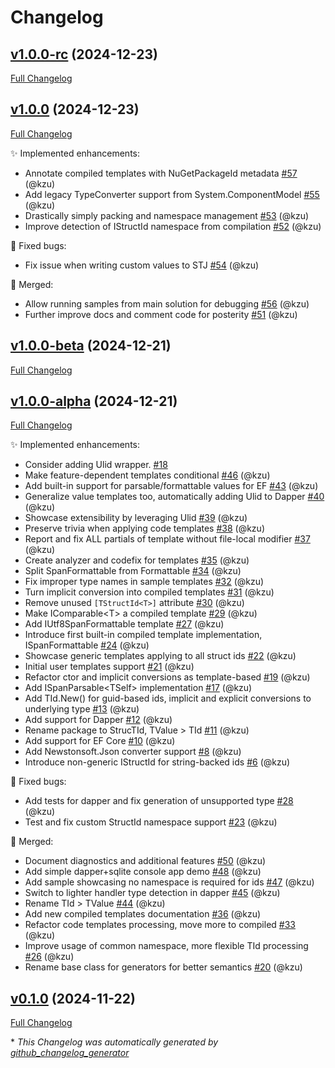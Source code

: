 # Changelog

## [v1.0.0-rc](https://github.com/devlooped/StructId/tree/v1.0.0-rc) (2024-12-23)

[Full Changelog](https://github.com/devlooped/StructId/compare/v1.0.0...v1.0.0-rc)

## [v1.0.0](https://github.com/devlooped/StructId/tree/v1.0.0) (2024-12-23)

[Full Changelog](https://github.com/devlooped/StructId/compare/v1.0.0-beta...v1.0.0)

:sparkles: Implemented enhancements:

- Annotate compiled templates with NuGetPackageId metadata [\#57](https://github.com/devlooped/StructId/pull/57) (@kzu)
- Add legacy TypeConverter support from System.ComponentModel [\#55](https://github.com/devlooped/StructId/pull/55) (@kzu)
- Drastically simply packing and namespace management [\#53](https://github.com/devlooped/StructId/pull/53) (@kzu)
- Improve detection of IStructId namespace from compilation [\#52](https://github.com/devlooped/StructId/pull/52) (@kzu)

:bug: Fixed bugs:

- Fix issue when writing custom values to STJ [\#54](https://github.com/devlooped/StructId/pull/54) (@kzu)

:twisted_rightwards_arrows: Merged:

- Allow running samples from main solution for debugging [\#56](https://github.com/devlooped/StructId/pull/56) (@kzu)
- Further improve docs and comment code for posterity [\#51](https://github.com/devlooped/StructId/pull/51) (@kzu)

## [v1.0.0-beta](https://github.com/devlooped/StructId/tree/v1.0.0-beta) (2024-12-21)

[Full Changelog](https://github.com/devlooped/StructId/compare/v1.0.0-alpha...v1.0.0-beta)

## [v1.0.0-alpha](https://github.com/devlooped/StructId/tree/v1.0.0-alpha) (2024-12-21)

[Full Changelog](https://github.com/devlooped/StructId/compare/v0.1.0...v1.0.0-alpha)

:sparkles: Implemented enhancements:

- Consider adding Ulid wrapper. [\#18](https://github.com/devlooped/StructId/issues/18)
- Make feature-dependent templates conditional [\#46](https://github.com/devlooped/StructId/pull/46) (@kzu)
- Add built-in support for parsable/formattable values for EF [\#43](https://github.com/devlooped/StructId/pull/43) (@kzu)
- Generalize value templates too, automatically adding Ulid to Dapper [\#40](https://github.com/devlooped/StructId/pull/40) (@kzu)
- Showcase extensibility by leveraging Ulid [\#39](https://github.com/devlooped/StructId/pull/39) (@kzu)
- Preserve trivia when applying code templates [\#38](https://github.com/devlooped/StructId/pull/38) (@kzu)
- Report and fix ALL partials of template without file-local modifier [\#37](https://github.com/devlooped/StructId/pull/37) (@kzu)
- Create analyzer and codefix for templates [\#35](https://github.com/devlooped/StructId/pull/35) (@kzu)
- Split SpanFormattable from Formattable [\#34](https://github.com/devlooped/StructId/pull/34) (@kzu)
- Fix improper type names in sample templates [\#32](https://github.com/devlooped/StructId/pull/32) (@kzu)
- Turn implicit conversion into compiled templates [\#31](https://github.com/devlooped/StructId/pull/31) (@kzu)
- Remove unused `[TStructId<T>]` attribute [\#30](https://github.com/devlooped/StructId/pull/30) (@kzu)
- Make IComparable\<T\> a compiled template [\#29](https://github.com/devlooped/StructId/pull/29) (@kzu)
- Add IUtf8SpanFormattable template [\#27](https://github.com/devlooped/StructId/pull/27) (@kzu)
- Introduce first built-in compiled template implementation, ISpanFormattable [\#24](https://github.com/devlooped/StructId/pull/24) (@kzu)
- Showcase generic templates applying to all struct ids [\#22](https://github.com/devlooped/StructId/pull/22) (@kzu)
- Initial user templates support [\#21](https://github.com/devlooped/StructId/pull/21) (@kzu)
- Refactor ctor and implicit conversions as template-based [\#19](https://github.com/devlooped/StructId/pull/19) (@kzu)
- Add ISpanParsable\<TSelf\> implementation [\#17](https://github.com/devlooped/StructId/pull/17) (@kzu)
- Add TId.New\(\) for guid-based ids, implicit and explicit conversions to underlying type [\#13](https://github.com/devlooped/StructId/pull/13) (@kzu)
- Add support for Dapper [\#12](https://github.com/devlooped/StructId/pull/12) (@kzu)
- Rename package to StrucTId, TValue \> TId [\#11](https://github.com/devlooped/StructId/pull/11) (@kzu)
- Add support for EF Core [\#10](https://github.com/devlooped/StructId/pull/10) (@kzu)
- Add Newstonsoft.Json converter support [\#8](https://github.com/devlooped/StructId/pull/8) (@kzu)
- Introduce non-generic IStructId for string-backed ids [\#6](https://github.com/devlooped/StructId/pull/6) (@kzu)

:bug: Fixed bugs:

- Add tests for dapper and fix generation of unsupported type [\#28](https://github.com/devlooped/StructId/pull/28) (@kzu)
- Test and fix custom StructId namespace support [\#23](https://github.com/devlooped/StructId/pull/23) (@kzu)

:twisted_rightwards_arrows: Merged:

- Document diagnostics and additional features [\#50](https://github.com/devlooped/StructId/pull/50) (@kzu)
- Add simple dapper+sqlite console app demo [\#48](https://github.com/devlooped/StructId/pull/48) (@kzu)
- Add sample showcasing no namespace is required for ids [\#47](https://github.com/devlooped/StructId/pull/47) (@kzu)
- Switch to lighter handler type detection in dapper [\#45](https://github.com/devlooped/StructId/pull/45) (@kzu)
- Rename TId \> TValue [\#44](https://github.com/devlooped/StructId/pull/44) (@kzu)
- Add new compiled templates documentation [\#36](https://github.com/devlooped/StructId/pull/36) (@kzu)
- Refactor code templates processing, move more to compiled [\#33](https://github.com/devlooped/StructId/pull/33) (@kzu)
- Improve usage of common namespace, more flexible TId processing [\#26](https://github.com/devlooped/StructId/pull/26) (@kzu)
- Rename base class for generators for better semantics [\#20](https://github.com/devlooped/StructId/pull/20) (@kzu)

## [v0.1.0](https://github.com/devlooped/StructId/tree/v0.1.0) (2024-11-22)

[Full Changelog](https://github.com/devlooped/StructId/compare/04051d776cc03cf3889e36c86aa2fe4a8b51e307...v0.1.0)



\* *This Changelog was automatically generated by [github_changelog_generator](https://github.com/github-changelog-generator/github-changelog-generator)*
